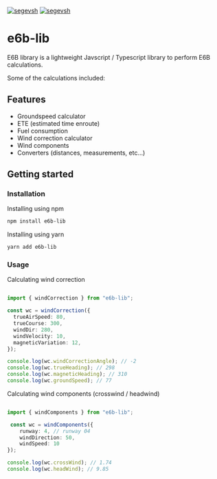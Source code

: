 [![segevsh](https://circleci.com/gh/segevsh/e6b.svg?style=svg)](https://segevs.com)
[![segevsh](https://img.shields.io/npm/v/e6b-lib)](https://www.npmjs.com/package/e6b-lib)

# e6b-lib

E6B library is a lightweight Javscript / Typescript library to perform E6B calculations.

Some of the calculations included:

## Features

- Groundspeed calculator
- ETE (estimated time enroute)
- Fuel consumption
- Wind correction calculator
- Wind components
- Converters (distances, measurements, etc...)

## Getting started

### Installation

Installing using npm

```bash
npm install e6b-lib
```

Installing using yarn

```bash
yarn add e6b-lib
```

### Usage

Calculating wind correction
```typescript

import { windCorrection } from "e6b-lib";

const wc = windCorrection({
  trueAirSpeed: 80,
  trueCourse: 300,
  windDir: 280,
  windVelocity: 10,
  magneticVariation: 12,
});

console.log(wc.windCorrectionAngle); // -2
console.log(wc.trueHeading); // 298
console.log(wc.magneticHeading); // 310 
console.log(wc.groundSpeed); // 77 
```

Calculating wind components (crosswind / headwind)

```typescript

import { windComponents } from "e6b-lib";

 const wc = windComponents({
    runway: 4, // runway 04
    windDirection: 50, 
    windSpeed: 10
});

console.log(wc.crossWind); // 1.74
console.log(wc.headWind); // 9.85
```
